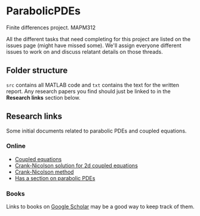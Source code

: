 ParabolicPDEs
=============

Finite differences project. MAPM312

All the different tasks that need completing for this project are listed
on the issues page (might have missed some). We'll assign everyone
different issues to work on and discuss relatant details on those
threads.

## Folder structure

`src` contains all MATLAB code and `txt` contains the text for the
written report. Any research papers you find should just be linked to in
the **Research links** section below.

## Research links

Some initial documents related to parabolic PDEs and coupled equations.

### Online

* [Coupled equations](http://www.math.leidenuniv.nl/scripties/KorsuizeBachelor.pdf)
* [Crank-Nicolson solution for 2d coupled equations](http://www.ijser.org/researchpaper/crank-nicolson_scheme_for_numerical_solutions_of_two-dimensional_coupled_burgers_equations.pdf)
* [Crank-Nicolson method](http://mathfaculty.fullerton.edu/mathews//n2003/CrankNicolsonMod.html)
* [Has a section on parabolic PDEs](http://www.sml.ee.upatras.gr/UploadedFiles/BOOK-CK/06-PartialDifferentialEquations.pdf)

### Books

Links to books on [Google Scholar](http://scholar.google.com) may be a
good way to keep track of them.
